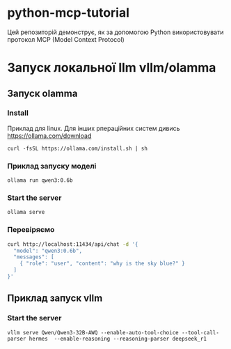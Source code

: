 # python-mcp-tutorial
Цей репозиторій демонструє, як за допомогою Python використовувати протокол MCP (Model Context Protocol)

# Запуск локальної llm vllm/olamma

## Запуск olamma
### Install
Приклад для linux. Для інших рпераційних систем дивись https://ollama.com/download
```
curl -fsSL https://ollama.com/install.sh | sh
```

### Приклад запуску моделі
```angular2html
ollama run qwen3:0.6b
```

 ### Start the server
 ```
 ollama serve
 ```

### Перевіряємо
```bash
curl http://localhost:11434/api/chat -d '{
  "model": "qwen3:0.6b",
  "messages": [
    { "role": "user", "content": "why is the sky blue?" }
  ]
}'
```

## Приклад запуск vllm
### Start the server
```angular2html
vllm serve Qwen/Qwen3-32B-AWQ --enable-auto-tool-choice --tool-call-parser hermes  --enable-reasoning --reasoning-parser deepseek_r1
```
